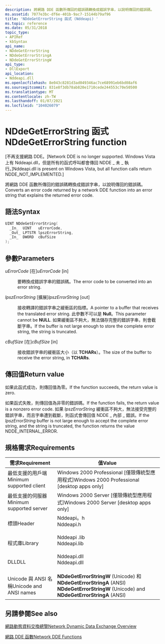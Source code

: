 ```yaml
---
description: 將網路 DDE 函數所傳回的錯誤碼轉換成錯誤字串，以說明傳回的錯誤碼。
ms.assetid: 7077e3bc-df6e-401b-9ac7-15144b79af96
title: 'NDdeGetErrorString 函式 (Nddeapi) '
ms.topic: reference
ms.date: 05/31/2018
topic_type:
- APIRef
- kbSyntax
api_name:
- NDdeGetErrorString
- NDdeGetErrorStringA
- NDdeGetErrorStringW
api_type:
- DllExport
api_location:
- Nddeapi.dll
ms.openlocfilehash: 8e043c8281d3ad049346ac7ce68991eb6bd08af6
ms.sourcegitcommit: 831e8f3db78ab820e1710cede244553c70e50500
ms.translationtype: MT
ms.contentlocale: zh-TW
ms.lasthandoff: 01/07/2021
ms.locfileid: "104026079"
---
```

# <a name="nddegeterrorstring-function"></a><span data-ttu-id="57d4e-103">NDdeGetErrorString 函式</span><span class="sxs-lookup"><span data-stu-id="57d4e-103">NDdeGetErrorString function</span></span>

<span data-ttu-id="57d4e-104">\[不再支援網路 DDE。</span><span class="sxs-lookup"><span data-stu-id="57d4e-104">\[Network DDE is no longer supported.</span></span> <span data-ttu-id="57d4e-105">Windows Vista 上有 Nddeapi.dll，但是所有的函式呼叫都會傳回 NDDE \_ 未 \_ 執行。\]</span><span class="sxs-lookup"><span data-stu-id="57d4e-105">Nddeapi.dll is present on Windows Vista, but all function calls return NDDE\_NOT\_IMPLEMENTED.\]</span></span>

<span data-ttu-id="57d4e-106">將網路 DDE 函數所傳回的錯誤碼轉換成錯誤字串，以說明傳回的錯誤碼。</span><span class="sxs-lookup"><span data-stu-id="57d4e-106">Converts an error code returned by a network DDE function into an error string that explains the returned error code.</span></span>

## <a name="syntax"></a><span data-ttu-id="57d4e-107">語法</span><span class="sxs-lookup"><span data-stu-id="57d4e-107">Syntax</span></span>


```C++
UINT NDdeGetErrorString(
  _In_  UINT   uErrorCode,
  _Out_ LPTSTR lpszErrorString,
  _In_  DWORD  cBufSize
);
```



## <a name="parameters"></a><span data-ttu-id="57d4e-108">參數</span><span class="sxs-lookup"><span data-stu-id="57d4e-108">Parameters</span></span>

<dl> <dt>

<span data-ttu-id="57d4e-109">*uErrorCode* \[在\]</span><span class="sxs-lookup"><span data-stu-id="57d4e-109">*uErrorCode* \[in\]</span></span>
</dt> <dd>

<span data-ttu-id="57d4e-110">要轉換成錯誤字串的錯誤碼。</span><span class="sxs-lookup"><span data-stu-id="57d4e-110">The error code to be converted into an error string.</span></span>

</dd> <dt>

<span data-ttu-id="57d4e-111">*lpszErrorString* \[擴展\]</span><span class="sxs-lookup"><span data-stu-id="57d4e-111">*lpszErrorString* \[out\]</span></span>
</dt> <dd>

<span data-ttu-id="57d4e-112">接收轉譯的錯誤字串之緩衝區的指標。</span><span class="sxs-lookup"><span data-stu-id="57d4e-112">A pointer to a buffer that receives the translated error string.</span></span> <span data-ttu-id="57d4e-113">此參數不可以是 **Null**。</span><span class="sxs-lookup"><span data-stu-id="57d4e-113">This parameter cannot be **NULL**.</span></span> <span data-ttu-id="57d4e-114">如果緩衝區不夠大，無法儲存完整的錯誤字串，則會截斷字串。</span><span class="sxs-lookup"><span data-stu-id="57d4e-114">If the buffer is not large enough to store the complete error string, the string is truncated.</span></span>

</dd> <dt>

<span data-ttu-id="57d4e-115">*cBufSize* \[在\]</span><span class="sxs-lookup"><span data-stu-id="57d4e-115">*cBufSize* \[in\]</span></span>
</dt> <dd>

<span data-ttu-id="57d4e-116">接收錯誤字串的緩衝區大小（以 **TCHARs**）。</span><span class="sxs-lookup"><span data-stu-id="57d4e-116">The size of the buffer to receive the error string, in **TCHARs**.</span></span>

</dd> </dl>

## <a name="return-value"></a><span data-ttu-id="57d4e-117">傳回值</span><span class="sxs-lookup"><span data-stu-id="57d4e-117">Return value</span></span>

<span data-ttu-id="57d4e-118">如果此函式成功，則傳回值為零。</span><span class="sxs-lookup"><span data-stu-id="57d4e-118">If the function succeeds, the return value is zero.</span></span>

<span data-ttu-id="57d4e-119">如果函式失敗，則傳回值為非零的錯誤碼。</span><span class="sxs-lookup"><span data-stu-id="57d4e-119">If the function fails, the return value is a nonzero error code.</span></span> <span data-ttu-id="57d4e-120">如果 *lpszErrorString* 緩衝區不夠大，無法接受完整的錯誤字串，而且字串遭到截斷，則函式會傳回值 NDDE \_ 內部 \_ 錯誤。</span><span class="sxs-lookup"><span data-stu-id="57d4e-120">If the *lpszErrorString* buffer is not large enough to accept the complete error string, and the string is truncated, the function returns the value NDDE\_INTERNAL\_ERROR.</span></span>

## <a name="requirements"></a><span data-ttu-id="57d4e-121">規格需求</span><span class="sxs-lookup"><span data-stu-id="57d4e-121">Requirements</span></span>



| <span data-ttu-id="57d4e-122">需求</span><span class="sxs-lookup"><span data-stu-id="57d4e-122">Requirement</span></span> | <span data-ttu-id="57d4e-123">值</span><span class="sxs-lookup"><span data-stu-id="57d4e-123">Value</span></span> |
|-------------------------------------|----------------------------------------------------------------------------------------|
| <span data-ttu-id="57d4e-124">最低支援的用戶端</span><span class="sxs-lookup"><span data-stu-id="57d4e-124">Minimum supported client</span></span><br/> | <span data-ttu-id="57d4e-125">Windows 2000 Professional \[僅限傳統型應用程式\]</span><span class="sxs-lookup"><span data-stu-id="57d4e-125">Windows 2000 Professional \[desktop apps only\]</span></span><br/>                             |
| <span data-ttu-id="57d4e-126">最低支援的伺服器</span><span class="sxs-lookup"><span data-stu-id="57d4e-126">Minimum supported server</span></span><br/> | <span data-ttu-id="57d4e-127">Windows 2000 Server \[僅限傳統型應用程式\]</span><span class="sxs-lookup"><span data-stu-id="57d4e-127">Windows 2000 Server \[desktop apps only\]</span></span><br/>                                   |
| <span data-ttu-id="57d4e-128">標頭</span><span class="sxs-lookup"><span data-stu-id="57d4e-128">Header</span></span><br/>                   | <dl> <span data-ttu-id="57d4e-129"><dt>Nddeapi。h</dt></span><span class="sxs-lookup"><span data-stu-id="57d4e-129"><dt>Nddeapi.h</dt></span></span> </dl>   |
| <span data-ttu-id="57d4e-130">程式庫</span><span class="sxs-lookup"><span data-stu-id="57d4e-130">Library</span></span><br/>                  | <dl> <span data-ttu-id="57d4e-131"><dt>Nddeapi .lib</dt></span><span class="sxs-lookup"><span data-stu-id="57d4e-131"><dt>Nddeapi.lib</dt></span></span> </dl> |
| <span data-ttu-id="57d4e-132">DLL</span><span class="sxs-lookup"><span data-stu-id="57d4e-132">DLL</span></span><br/>                      | <dl> <span data-ttu-id="57d4e-133"><dt>Nddeapi.dll</dt></span><span class="sxs-lookup"><span data-stu-id="57d4e-133"><dt>Nddeapi.dll</dt></span></span> </dl> |
| <span data-ttu-id="57d4e-134">Unicode 與 ANSI 名稱</span><span class="sxs-lookup"><span data-stu-id="57d4e-134">Unicode and ANSI names</span></span><br/>   | <span data-ttu-id="57d4e-135">**NDdeGetErrorStringW** (Unicode) 和 **NDdeGetErrorStringA** (ANSI) </span><span class="sxs-lookup"><span data-stu-id="57d4e-135">**NDdeGetErrorStringW** (Unicode) and **NDdeGetErrorStringA** (ANSI)</span></span><br/>        |



## <a name="see-also"></a><span data-ttu-id="57d4e-136">另請參閱</span><span class="sxs-lookup"><span data-stu-id="57d4e-136">See also</span></span>

<dl> <dt>

[<span data-ttu-id="57d4e-137">網路動態資料交換總覽</span><span class="sxs-lookup"><span data-stu-id="57d4e-137">Network Dynamic Data Exchange Overview</span></span>](network-dynamic-data-exchange.md)
</dt> <dt>

[<span data-ttu-id="57d4e-138">網路 DDE 函數</span><span class="sxs-lookup"><span data-stu-id="57d4e-138">Network DDE Functions</span></span>](network-dde-functions.md)
</dt> </dl>

 

 




